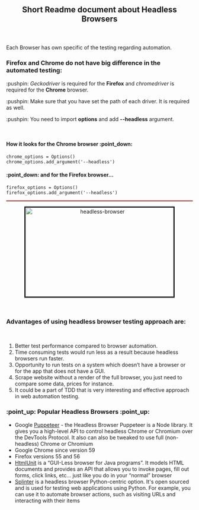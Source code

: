 <html>

<head>

</head>

<header>
<h2><b>Short Readme document about Headless Browsers</b></h2>
</header>

<body>
<p>Each Browser has own specific of the testing regarding automation.</p>

<h3>Firefox and Chrome do not have big difference in the automated testing:</h3>

<p>:pushpin: <i>Geckodriver</i> is required for the <b>Firefox</b> and <i>chromedriver</i> is required for the <b>Chrome</b> browser.</p>
<p>:pushpin: Make sure that you have set the path of each driver. It is required as well.</p>
<p>:pushpin: You need to import <b>options</b> and add <b>--headless</b> argument.</p>

<br>
<h4>How it looks for the Chrome browser :point_down:</h4>
<code>chrome_options = Options()</code>
<br>
<code>chrome_options.add_argument('--headless')</code>

<h4>:point_down: and for the Firefox browser...</h4>
<code>firefox_options = Options()</code>
<br>
<code>firefox_options.add_argument('--headless')</code>
<br>

<hr style="border-top: 1px solid red">

<p align="center" display="block" margin-left="auto margin-right="auto">
<a href="https://github.com/SviatoslavBordovski/Headless_Browsers_Automation">
<img border="3" alt="headless-browser" src="https://www.multidots.com/wp-content/uploads/2018/07/Headless-browser.jpg" width="400" height="240">
</a>
</p>
<br>
<h3>Advantages of using <b>headless</b> browser testing approach are:</h3>
<br>
<ol>
   <li>Better test performance compared to browser automation.</li>
   <li>Time consuming tests would run less as a result because headless browsers run faster.</li>
   <li>Opportunity to run tests on a system which doesn’t have a browser or for the app that does not have a GUI.</li>
   <li>Scrape website without a render of the full browser, you just need to compare some data, prices for instance.</li>
   <li>It could be a part of TDD that is very interesting and effective approach in web automation testing.</li>
</ol>

<h3>:point_up:	Popular Headless Browsers :point_up:</h3>
<ul>
   <li>Google <a href="https://developers.google.com/web/tools/puppeteer/">Puppeteer</a> - the Headless Browser Puppeteer is    a Node library. It gives you a high-level API to control headless Chrome or Chromium over the DevTools Protocol. It also      can also be tweaked to use full (non-headless) Chrome or Chromium</li>
   <li>Google Chrome since version 59</li>
   <li>Firefox versions 55 and 56</li>
   <li><a href="http://htmlunit.sourceforge.net/">HtmlUnit</a> is a “GUI-Less browser for Java programs”. It models HTML        documents and provides an API that allows you to invoke pages, fill out forms, click links, etc… just like you do in          your “normal” browser</li>
   <li><a href="https://splinter.readthedocs.io/en/latest/">Splinter</a> is a headless browser Python-centric option.  It's      open sourced and is used for testing web applications using Python.  For example, you can use it to automate browser          actions, such as visiting URLs and interacting with their items</li>
</ul>
</body>
</html>
